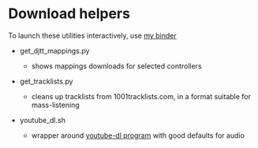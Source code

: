 
# Download helpers

To launch these utilities interactively, use [my binder](https://mybinder.org/v2/gh/pestrela/music/master?urlpath=https%3A%2F%2Fgithub.com%2Fpestrela%2Fmusic%2Fblob%2Fmaster%2Fdownloads%2Fget_1001_tracklists.ipynb)

* get_djtt_mappings.py	
  * shows mappings downloads for selected controllers
  
* get_tracklists.py  
  * cleans up tracklists from 1001tracklists.com, in a format suitable for mass-listening
  
* youtube_dl.sh
  * wrapper around [youtube-dl program](https://www.reddit.com/r/Python/comments/6fsd6i/how_does_youtubedl_works_on_a_highlevel/) with good defaults for audio
  
  
